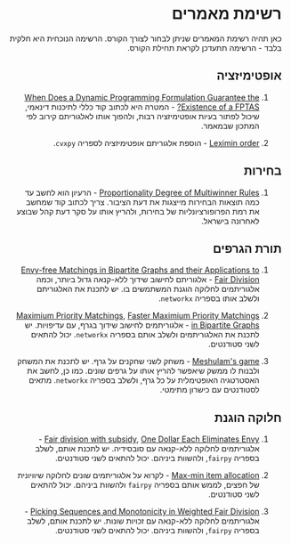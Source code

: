 <div dir='rtl' lang='he'>

# רשימת מאמרים

כאן תהיה רשימת המאמרים שניתן לבחור לצורך הקורס.
הרשימה הנוכחית היא חלקית בלבד - הרשימה תתעדכן לקראת תחילת הקורס.

## אופטימיזציה

1. [When Does a Dynamic Programming Formulation Guarantee the Existence of a FPTAS?](https://pubsonline.informs.org/doi/abs/10.1287/ijoc.12.1.57.11901) - המטרה היא לכתוב קוד כללי לתיכנות דינאמי, שיכול לפתור בעיות אופטימיזציה רבות, ולהפוך אותו לאלגוריתם קירוב לפי המתכון שבמאמר. 

2. [Leximin order](https://en.wikipedia.org/wiki/Leximin_order) - הוספת אלגוריתם אופטימיזציה לספריה `cvxpy`.


## בחירות

1. [Proportionality Degree of Multiwinner Rules](https://dl.acm.org/doi/abs/10.1145/3465456.3467641?casa_token=j82b2ROH-54AAAAA:OpSW_y7_q9GtUNsaaIhm41whcCTK9fKz69MYBiy4RfYp7Bg-1-2rdT8oDjwKxxBOnSJq6Bktig89ag) - הרעיון הוא לחשב עד כמה תוצאות הבחירות מייצגות את דעת הציבור. צריך לכתוב קוד שמחשב את רמת הפרופורציונליות של בחירות, ולהריץ אותו על סקר דעת קהל שבוצע לאחרונה בישראל.


## תורת הגרפים

1. [Envy-free Matchings in Bipartite Graphs and their Applications to Fair Division](https://arxiv.org/abs/1901.09527) - אלגוריתם לחישוב שידוך ללא-קנאה גדול ביותר, וכמה אלגוריתמים לחלוקה הוגנת המשתמשים בו. יש לתכנת את האלגוריתם ולשלב אותו בספריה `networkx`.

2. [Maximium Priority Matchings](https://arxiv.org/abs/1512.08555), [Faster Maximium Priority Matchings in Bipartite Graphs](https://arxiv.org/abs/1512.09349) - אלגוריתמים לחישוב שידוך בגרף, עם עדיפויות. יש לתכנת את האלגוריתמים ולשלב אותם בספריה `networkx`. יכול להתאים לשני סטודנטים.

3. [Meshulam's game](https://en.wikipedia.org/wiki/Meshulam's_game) - משחק לשני שחקנים על גרף. יש לתכנת את המשחק ולבנות לו ממשק שיאפשר להריץ אותו על גרפים שונים. כמו כן, לחשב את האסטרטגיה האופטימלית על כל גרף, ולשלב בספריה `networkx`. מתאים לסטודנטים עם כישרון מתימטי.

## חלוקה הוגנת

1. [Fair division with subsidy](https://link.springer.com/chapter/10.1007/978-3-030-30473-7_25),  [One Dollar Each Eliminates Envy](https://dl.acm.org/doi/10.1145/3391403.3399447) - אלגוריתמים לחלוקה ללא-קנאה עם סובסידיה. יש לתכנת אותם, לשלב בספריה `fairpy`, ולהשוות ביניהם. 
יכול להתאים לשני סטודנטים.

2. [Max-min item allocation](https://en.wikipedia.org/wiki/Max-min_item_allocation) - לקרוא על אלגוריתמים שונים לחלוקה שיוויונית של חפצים, לממש אותם בספריה `fairpy` ולהשוות ביניהם. יכול להתאים לשני סטודנטים.

3. [Picking Sequences and Monotonicity in Weighted Fair Division](https://arxiv.org/abs/2104.14347) - אלגוריתמים לחלוקה ללא-קנאה עם זכויות שונות. יש לתכנת אותם, לשלב בספריה `fairpy`, ולהשוות ביניהם. 
יכול להתאים לשני סטודנטים.




</div>